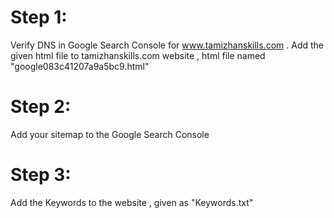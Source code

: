 # Step 1: 
Verify DNS in Google Search Console for www.tamizhanskills.com . 
Add the given html file to tamizhanskills.com website , html file named "google083c41207a9a5bc9.html"

# Step 2:
Add your sitemap to the Google Search Console

# Step 3:
Add the Keywords to the website , given as "Keywords.txt"

